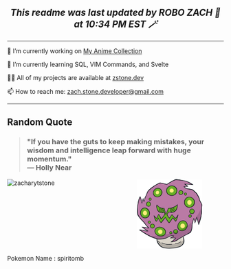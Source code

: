 <h2 align="center" style="font-style: italic; font-weight: bold;"> This readme was last updated by ROBO ZACH 🤖 at 10:34 PM EST 🪄 </h2>

---

🔭 I’m currently working on [My Anime Collection](https://github.com/ZacharyTStone/My-Anime-Collection)

🌱 I’m currently learning SQL, VIM Commands, and Svelte

👨‍💻 All of my projects are available at [zstone.dev](https://www.zstone.dev/)

📫 How to reach me: [zach.stone.developer@gmail.com](mailto:zach.stone.developer@gmail.com)

---

<!-- Add a Quotes section -->

## Random Quote

<h3>
<blockquote>
  "If you have the guts to keep making mistakes, your wisdom and intelligence leap forward with huge momentum."
<br>— Holly Near
</blockquote>
</h3>

<div style="display: flex; flex-wrap: no-wrap; width: 100%">
        <img width="60%" src="https://github-readme-streak-stats.herokuapp.com/?user=zacharytstone" alt="zacharytstone" />
    <img width="30%" class='poke-img' src='https://raw.githubusercontent.com/PokeAPI/sprites/master/sprites/pokemon/other/dream-world/442.svg' alt='spiritomb'/>
</div>

<span class="poke-name"> Pokemon Name : spiritomb</span>
